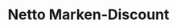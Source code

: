 ---
title: "Netto Marken-Discount"
url: /bremen/netto-marken-discount-schwaneweder-strasse/
shop: Supermarkt
---